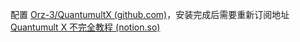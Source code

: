 配置 [Orz-3/QuantumultX (github.com)](https://github.com/Orz-3/QuantumultX)，安装完成后需要重新订阅地址
[Quantumult X 不完全教程 (notion.so)](https://www.notion.so/Quantumult-X-1d32ddc6e61c4892ad2ec5ea47f00917)
